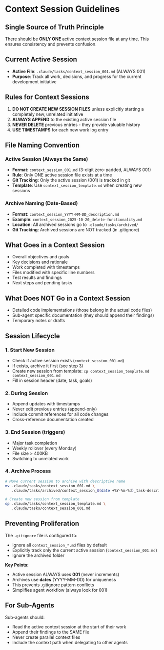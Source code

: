 # Context Session Guidelines

## Single Source of Truth Principle

There should be **ONLY ONE** active context session file at any time. This ensures consistency and prevents confusion.

## Current Active Session
- **Active File**: `.claude/tasks/context_session_001.md` (ALWAYS 001)
- **Purpose**: Track all work, decisions, and progress for the current development initiative

## Rules for Context Sessions

1. **DO NOT CREATE NEW SESSION FILES** unless explicitly starting a completely new, unrelated initiative
2. **ALWAYS APPEND** to the existing active session file
3. **NEVER DELETE** previous entries - they provide valuable history
4. **USE TIMESTAMPS** for each new work log entry

## File Naming Convention

### Active Session (Always the Same)
- **Format**: `context_session_001.md` (3-digit zero-padded, ALWAYS 001)
- **Rule**: Only ONE active session file exists at a time
- **Git Tracking**: Only the active session (001) is tracked in git
- **Template**: Use `context_session_template.md` when creating new sessions

### Archive Naming (Date-Based)
- **Format**: `context_session_YYYY-MM-DD_description.md`
- **Example**: `context_session_2025-10-20_delete-functionality.md`
- **Location**: All archived sessions go to `.claude/tasks/archived/`
- **Git Tracking**: Archived sessions are NOT tracked (in .gitignore)

## What Goes in a Context Session
- Overall objectives and goals
- Key decisions and rationale
- Work completed with timestamps
- Files modified with specific line numbers
- Test results and findings
- Next steps and pending tasks

## What Does NOT Go in a Context Session
- Detailed code implementations (those belong in the actual code files)
- Sub-agent specific documentation (they should append their findings)
- Temporary notes or drafts

## Session Lifecycle

### 1. Start New Session
- Check if active session exists (`context_session_001.md`)
- If exists, archive it first (see step 3)
- Create new session from template: `cp context_session_template.md context_session_001.md`
- Fill in session header (date, task, goals)

### 2. During Session
- Append updates with timestamps
- Never edit previous entries (append-only)
- Include commit references for all code changes
- Cross-reference documentation created

### 3. End Session (triggers)
- Major task completion
- Weekly rollover (every Monday)
- File size > 400KB
- Switching to unrelated work

### 4. Archive Process
```bash
# Move current session to archive with descriptive name
mv .claude/tasks/context_session_001.md \
   .claude/tasks/archived/context_session_$(date +%Y-%m-%d)_task-description.md

# Create new session from template
cp .claude/tasks/context_session_template.md \
   .claude/tasks/context_session_001.md
```

## Preventing Proliferation
The `.gitignore` file is configured to:
- Ignore all `context_session_*.md` files by default
- Explicitly track only the current active session (`context_session_001.md`)
- Ignore the archived folder

**Key Points:**
- Active session ALWAYS uses **001** (never increments)
- Archives use **dates** (YYYY-MM-DD) for uniqueness
- This prevents .gitignore pattern conflicts
- Simplifies agent workflow (always look for 001)

## For Sub-Agents
Sub-agents should:
- Read the active context session at the start of their work
- Append their findings to the SAME file
- Never create parallel context files
- Include the context path when delegating to other agents